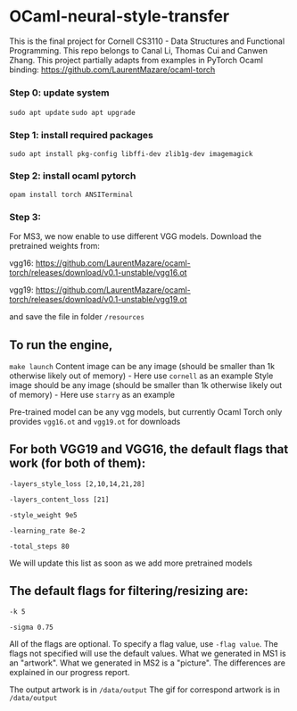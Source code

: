 # OCaml-neural-style-transfer
This is the final project for Cornell CS3110 - Data Structures and Functional Programming. This repo belongs to Canal Li, Thomas Cui and  Canwen Zhang. This project partially adapts from examples in PyTorch Ocaml binding: https://github.com/LaurentMazare/ocaml-torch 

### Step 0: update system
`sudo apt update`
`sudo apt upgrade`

### Step 1: install required packages
`sudo apt install pkg-config libffi-dev zlib1g-dev imagemagick`

### Step 2: install ocaml pytorch
`opam install torch ANSITerminal`

### Step 3: 
For MS3, we now enable to use different VGG models.
Download the pretrained weights from: 

vgg16: 
https://github.com/LaurentMazare/ocaml-torch/releases/download/v0.1-unstable/vgg16.ot

vgg19: 
https://github.com/LaurentMazare/ocaml-torch/releases/download/v0.1-unstable/vgg19.ot

and save the file in folder `/resources`

## To run the engine,
`make launch`
Content image can be any image (should be smaller than 1k otherwise likely out of memory)
    - Here use `cornell` as an example
Style image should be any image (should be smaller than 1k otherwise likely out of memory)
    - Here use `starry` as an example

Pre-trained model can be any vgg models, but currently Ocaml Torch only provides `vgg16.ot` and `vgg19.ot` for downloads

## For both VGG19 and VGG16, the default flags that work (for both of them):

`-layers_style_loss [2,10,14,21,28]`

`-layers_content_loss [21]`

`-style_weight 9e5`

`-learning_rate 8e-2`

`-total_steps 80`

We will update this list as soon as we add more pretrained models
## The default flags for filtering/resizing are:
`-k 5`

`-sigma 0.75`

All of the flags are optional. To specify a flag value, use `-flag value`. The flags not specified will use the default values. What we generated in MS1 is an "artwork". What we generated in MS2 is a "picture". The differences are explained in our progress report. 

The output artwork is in `/data/output`
The gif for correspond artwork is in `/data/output`